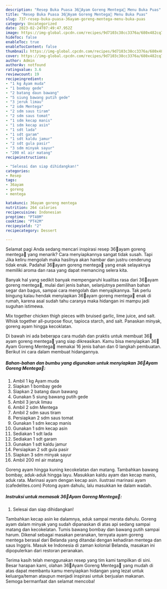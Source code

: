 ```yaml
---
description: "Resep Buka Puasa 36💝Ayam Goreng Mentega💖 Menu Buka Puas"
title: "Resep Buka Puasa 36💝Ayam Goreng Mentega💖 Menu Buka Puas"
slug: 737-resep-buka-puasa-36ayam-goreng-mentega-menu-buka-puas
category: Uncategorized
date: 2023-02-24T07:49:47.952Z
image: https://img-global.cpcdn.com/recipes/9d7103c38cc3376a/680x482cq70/36ayam-goreng-mentega-foto-resep-utama.jpg
hideToc: false
enableToc: true
enableTocContent: false
thumbnail: https://img-global.cpcdn.com/recipes/9d7103c38cc3376a/680x482cq70/36ayam-goreng-mentega-foto-resep-utama.jpg
cover: https://img-global.cpcdn.com/recipes/9d7103c38cc3376a/680x482cq70/36ayam-goreng-mentega-foto-resep-utama.jpg
author: Admin
authorAv: notfound
ratingvalue: 3.6
reviewcount: 19
recipeingredient:
- "1 kg Ayam muda"
- "1 bombay gede"
- "2 batang daun bawang"
- "5 siung bawang putih gede"
- "3 jeruk limau"
- "2 sdm Mentega"
- "2 sdm saus tiram"
- "2 sdm saus tomat"
- "1 sdm kecap manis"
- "1 sdm kecap asin"
- "1 sdt lada"
- "1 sdt garam"
- "1 sdt kaldu jamur"
- "2 sdt gula pasir"
- "3 sdm minyak sayur"
- "200 ml air matang"
recipeinstructions:

- "Selesai dan siap dihidangkan!"
categories:
- Resep
tags:
- 36ayam
- goreng
- mentega

katakunci: 36ayam goreng mentega 
nutrition: 264 calories
recipecuisine: Indonesian
preptime: "PT40M"
cooktime: "PT42M"
recipeyield: "2"
recipecategory: Dessert

---
```



Selamat pagi Anda sedang mencari inspirasi resep 36💝ayam goreng mentega💖 yang menarik? Cara menyiapkannya sangat tidak susah. Tapi Jika keliru mengolah maka hasilnya akan hambar dan justru cenderung tidak enak. Padahal 36💝ayam goreng mentega💖 yang enak selayaknya memiliki aroma dan rasa yang dapat memancing selera kita.


Banyak hal yang sedikit banyak mempengaruhi kualitas rasa dari 36💝ayam goreng mentega💖, mulai dari jenis bahan, selanjutnya pemilihan bahan segar dan bagus, sampai cara mengolah dan menyajikannya. Tak perlu bingung kalau hendak menyiapkan 36💝ayam goreng mentega💖 enak di rumah, karena asal sudah tahu caranya maka hidangan ini mampu jadi suguhan istimewa.

Mix together chicken thigh pieces with bruised garlic, lime juice, and salt. Whisk together all-purpose flour, tapioca starch, and salt. Panaskan minyak, goreng ayam hingga kecoklatan.


Di bawah ini ada beberapa cara mudah dan praktis untuk membuat 36💝ayam goreng mentega💖 yang siap dikreasikan. Kamu bisa menyiapkan 36💝Ayam Goreng Mentega💖 memakai 16 jenis bahan dan 0 langkah pembuatan. Berikut ini cara dalam membuat hidangannya.

<!--inarticleads1-->

##### Bahan-bahan dan bumbu yang digunakan untuk menyiapkan 36💝Ayam Goreng Mentega💖:

1. Ambil 1 kg Ayam muda
1. Siapkan 1 bombay gede
1. Siapkan 2 batang daun bawang
1. Gunakan 5 siung bawang putih gede
1. Ambil 3 jeruk limau
1. Ambil 2 sdm Mentega
1. Ambil 2 sdm saus tiram
1. Persiapkan 2 sdm saus tomat
1. Gunakan 1 sdm kecap manis
1. Gunakan 1 sdm kecap asin
1. Sediakan 1 sdt lada
1. Sediakan 1 sdt garam
1. Gunakan 1 sdt kaldu jamur
1. Persiapkan 2 sdt gula pasir
1. Siapkan 3 sdm minyak sayur
1. Ambil 200 ml air matang


Goreng ayam hingga kuning kecokelatan dan matang. Tambahkan bawang bombay, aduk-aduk hingga layu. Masukkan kaldu ayam dan kecap manis, aduk rata. Marinasi ayam dengan kecap asin. ilustrasi marinasi ayam (cafedelites.com) Potong ayam dahulu, lalu masukkan ke dalam wadah. 

<!--inarticleads2-->

##### Instruksi untuk memasak 36💝Ayam Goreng Mentega💖:


1. Selesai dan siap dihidangkan!

Tambahkan kecap asin ke dalamnya, aduk sampai merata dahulu. Goreng ayam dalam minyak yang sudah dipanaskan di atas api sedang sampai matang dan kecokelatan. Tumis bawang bombay dan bawang putih sampai harum. Dikenal sebagai masakan peranakan, ternyata ayam goreng mentega berasal dari Belanda yang ditandai dengan kehadiran mentega dan saus Inggris. Masuk ke Indonesia di zaman kolonial Belanda, masakan ini dipopulerkan dari restoran peranakan. 

Terima kasih telah menggunakan resep yang tim kami tampilkan di sini. Besar harapan kami, olahan 36💝Ayam Goreng Mentega💖 yang mudah di atas dapat membantu kamu menyiapkan hidangan yang lezat untuk keluarga/teman ataupun menjadi inspirasi untuk berjualan makanan. Semoga bermanfaat dan selamat mencoba!
